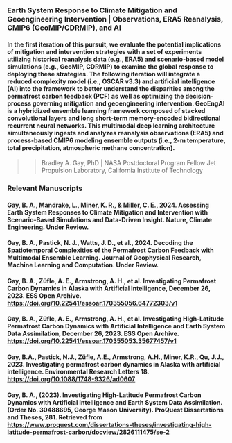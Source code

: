 ### Earth System Response to Climate Mitigation and Geoengineering Intervention | Observations, ERA5 Reanalysis, CMIP6 (GeoMIP/CDRMIP), and AI
#### In the first iteration of this pursuit, we evaluate the potential implications of mitigation and intervention strategies with a set of experiments utilizing historical reanalysis data (e.g., ERA5) and scenario-based model simulations (e.g., GeoMIP, CDRMIP) to examine the global response to deploying these strategies. The following iteration will integrate a reduced complexity model (i.e., OSCAR v3.3) and artificial intelligence (AI) into the framework to better understand the disparities among the permafrost carbon feedback (PCF) as well as optimizing the decision-process governing mitigation and geoengineering intervention. GeoEngAI is a hybridized ensemble learning framework composed of stacked convolutional layers and long short-term memory-encoded bidirectional recurrent neural networks. This multimodal deep learning architecture simultaneously ingests and analyzes reanalysis observations (ERA5) and process-based CMIP6 modeling ensemble outputs (i.e., 2-m temperature, total precipitation, atmospheric methane concentration).
>> Bradley A. Gay, PhD | NASA Postdoctoral Program Fellow
>> Jet Propulsion Laboratory, California Institute of Technology
### Relevant Manuscripts
#### Gay, B. A., Mandrake, L., Miner, K. R., & Miller, C. E., 2024. Assessing Earth System Responses to Climate Mitigation and Intervention with Scenario-Based Simulations and Data-Driven Insight. Nature, Climate Engineering. Under Review.
#### Gay, B. A., Pastick, N. J., Watts, J. D., et al., 2024. Decoding the Spatiotemporal Complexities of the Permafrost Carbon Feedback with Multimodal Ensemble Learning. Journal of Geophysical Research, Machine Learning and Computation. Under Review.
#### Gay, B. A., Züfle, A. E., Armstrong, A. H., et al. Investigating Permafrost Carbon Dynamics in Alaska with Artificial Intelligence, December 26, 2023. ESS Open Archive. https://doi.org/10.22541/essoar.170355056.64772303/v1
#### Gay, B. A., Züfle, A. E., Armstrong, A. H., et al. Investigating High-Latitude Permafrost Carbon Dynamics with Artificial Intelligence and Earth System Data Assimilation, December 26, 2023. ESS Open Archive. https://doi.org/10.22541/essoar.170355053.35677457/v1
#### Gay, B.A., Pastick, N.J., Züfle, A.E., Armstrong, A.H., Miner, K.R., Qu, J.J., 2023. Investigating permafrost carbon dynamics in Alaska with artificial intelligence. Environmental Research Letters 18. https://doi.org/10.1088/1748-9326/ad0607
#### Gay, B. A., (2023). Investigating High-Latitude Permafrost Carbon Dynamics with Artificial Intelligence and Earth System Data Assimilation. (Order No. 30488695, George Mason University). ProQuest Dissertations and Theses, 281. Retrieved from https://www.proquest.com/dissertations-theses/investigating-high-latitude-permafrost-carbon/docview/2826111475/se-2
